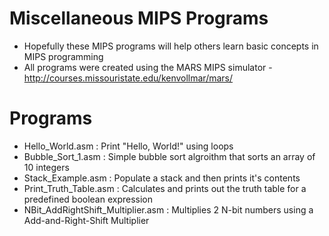 Miscellaneous MIPS Programs
===========================

- Hopefully these MIPS programs will help others learn basic concepts in MIPS programming
- All programs were created using the MARS MIPS simulator - http://courses.missouristate.edu/kenvollmar/mars/

Programs
========

- Hello_World.asm : Print "Hello, World!" using loops
- Bubble_Sort_1.asm : Simple bubble sort algroithm that sorts an array of 10 integers 
- Stack_Example.asm : Populate a stack and then prints it's contents 
- Print_Truth_Table.asm : Calculates and prints out the truth table for a predefined boolean expression 
- NBit_AddRightShift_Multiplier.asm : Multiplies 2 N-bit numbers using a Add-and-Right-Shift Multiplier
